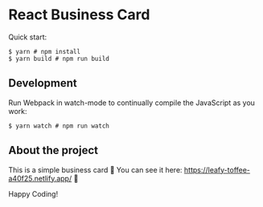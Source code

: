 # React Business Card

Quick start:

```
$ yarn # npm install
$ yarn build # npm run build
````

## Development

Run Webpack in watch-mode to continually compile the JavaScript as you work:

```
$ yarn watch # npm run watch
```

## About the project

This is a simple business card 💜
You can see it here: https://leafy-toffee-a40f25.netlify.app/  🚀


Happy Coding!
